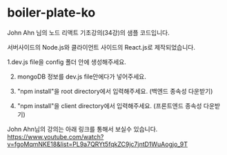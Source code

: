 # boiler-plate-ko

John Ahn 님의 노드 리액트 기초강의(34강)의 샘플 코드입니다.

서버사이드의 Node.js와 클라이언트 사이드의 React.js로 제작되었습니다.


1.dev.js file을 config 폴더 안에 생성해주세요.

2. mongoDB 정보를 dev.js file안에다가 넣어주세요.

3. "npm install"을 root directory에서 입력해주세요. (백엔드 종속성 다운받기)

4. "npm install"을 client directory에서 입력해주세요. (프론트엔드 종속성 다운받기)



John Ahn님의 강의는 아래 링크를 통해서 보실수 있습니다.
https://www.youtube.com/watch?v=fgoMqmNKE18&list=PL9a7QRYt5fqkZC9jc7jntD1WuAogjo_9T

